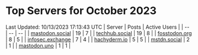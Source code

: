 # Top Servers for October 2023
Last Updated: 10/13/2023 17:13:43 UTC
| Server | Posts | Active Users |
| -- | -- | -- |
| [mastodon.social](https://mastodon.social/tags/PowerShell) | 19 | 7 |
| [techhub.social](https://techhub.social/tags/PowerShell) | 19 | 8 |
| [fosstodon.org](https://fosstodon.org/tags/PowerShell) | 8 | 5 |
| [infosec.exchange](https://infosec.exchange/tags/PowerShell) | 7 | 4 |
| [hachyderm.io](https://hachyderm.io/tags/PowerShell) | 5 | 5 |
| [mstdn.social](https://mstdn.social/tags/PowerShell) | 2 | 1 |
| [mastodon.uno](https://mastodon.uno/tags/PowerShell) | 1 | 1 |
